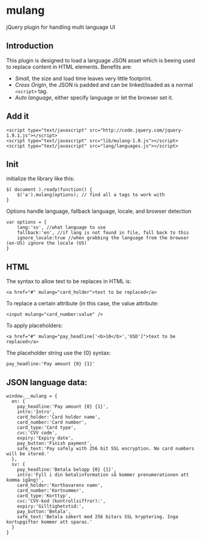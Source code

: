 # mulang
jQuery plugin for handling multi language UI

## Introduction
This plugin is designed to load a language JSON asset which is beeing used to replace content in HTML elements.
Benefits are:
- *Small*, the size and load time leaves very little footprint.   
- *Cross Origin*, the JSON is padded and can be linked/loaded as a normal `<script>` tag.   
- *Auto language*, either specify language or let the browser set it.   

## Add it
```
<script type="text/javascript" src="http://code.jquery.com/jquery-1.9.1.js"></script>
<script type="text/javascript" src="lib/mulang-1.0.js"></script>
<script type="text/javascript" src="lang/languages.js"></script>
```

## Init
initialize the library like this:
```
$( document ).ready(function() {
    $('a').mulang(options); // find all a tags to work with
}
```

Options handle language, fallback language, locale, and browser detection
```
var options = {
    lang:'sv', //what language to use
    fallback:'en', //if lang is not found in file, fall back to this
    ignore_locale:true //when grabbing the language from the browser (en-US) ignore the locale (US) 
}
```

## HTML
The syntax to allow text to be replaces in HTML is:
```
<a href="#" mulang="card_holder">text to be replaced</a>
```
To replace a certain attribute (in this case, the value attribute:
```
<input mulang="card_number:value" />
```
To apply placeholders:
```
<a href="#" mulang="pay_headline['<b>10</b>','USD']">text to be replaced</a>
```
The placeholder string use the {0} syntax:
```
pay_headline:'Pay amount {0} {1}'
```

## JSON language data:
```
window.__mulang = {
  en: {
    pay_headline:'Pay amount {0} {1}',
    intro:'Intro',
    card_holder:'Card holder name',
    card_number:'Card number',
    card_type:'Card type',
    cvc:'CVV code',
    expiry:'Expiry date',
    pay_button:'Finish payment',
    safe_text:'Pay safely with 256 bit SSL encryption. No card numbers will be stored.'
  },
  sv: {
    pay_headline:'Betala belopp {0} {1}',
    intro:'Fyll i din betalinformation så kommer prenumerationen att komma igång!',
    card_holder:'Korthavarens namn',
    card_number:'Kortnummer',
    card_type:'Korttyp',
    cvc:'CVV-kod (kontrollsiffror):',
    expiry:'Gilltighetstid:',
    pay_button:'Betala',
    safe_text:'Betala säkert med 256 bitars SSL kryptering. Inga kortupgifter kommer att sparas.'
  }
}
```

